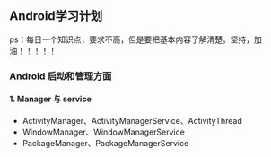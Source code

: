 ## Android学习计划

ps：每日一个知识点，要求不高，但是要把基本内容了解清楚。坚持，加油！！！！！

### Android 启动和管理方面
#### 1. Manager 与 service
* ActivityManager、ActivityManagerService、ActivityThread
* WindowManager、WindowManagerService
* PackageManager、PackageManagerService
